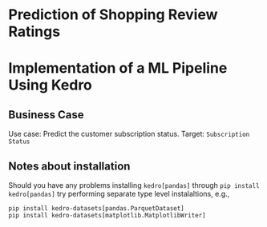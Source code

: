 # **Prediction of Shopping Review Ratings**
# **Implementation of a ML Pipeline Using Kedro** 

## **Business Case**
Use case: Predict the customer subscription status.
Target: `Subscription Status`

## Notes about installation
Should you have any problems installing `kedro[pandas]` through `pip install kedro[pandas]` try performing separate type level instalaltions, e.g., 

```
pip install kedro-datasets[pandas.ParquetDataset]
pip install kedro-datasets[matplotlib.MatplotlibWriter]
```

